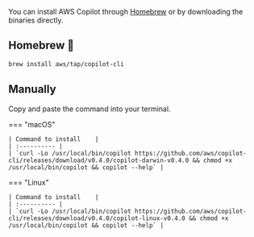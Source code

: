 You can install AWS Copilot through [Homebrew](https://brew.sh/) or by downloading the binaries directly.

## Homebrew 🍻

```sh
brew install aws/tap/copilot-cli
```

## Manually
Copy and paste the command into your terminal.

=== "macOS"

    | Command to install    |
    | :---------- |
    | `curl -Lo /usr/local/bin/copilot https://github.com/aws/copilot-cli/releases/download/v0.4.0/copilot-darwin-v0.4.0 && chmod +x /usr/local/bin/copilot && copilot --help` | 

=== "Linux"

    | Command to install    |
    | :---------- |
    | `curl -Lo /usr/local/bin/copilot https://github.com/aws/copilot-cli/releases/download/v0.4.0/copilot-linux-v0.4.0 && chmod +x /usr/local/bin/copilot && copilot --help` | 